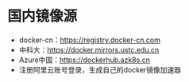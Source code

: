 # 国内镜像源

- docker-cn：https://registry.docker-cn.com
- 中科大：https://docker.mirrors.ustc.edu.cn
- Azure中国：https://dockerhub.azk8s.cn
- 注册阿里云账号登录，生成自己的docker镜像加速器